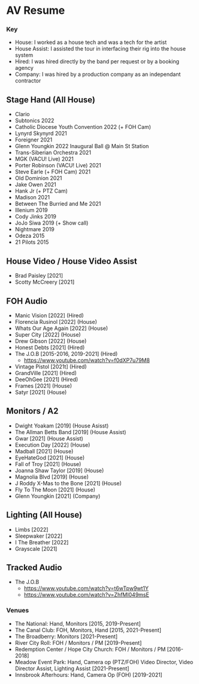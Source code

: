 # AV Resume

### Key
 
 - House: I worked as a house tech and was a tech for the artist
 - House Assist: I assisted the tour in interfacing their rig into the house system
 - Hired: I was hired directly by the band per request or by a booking agency
 - Company: I was hired by a production company as an independant contractor

## Stage Hand (All House)
 - Clario
 - Subtonics 2022
 - Catholic Diocese Youth Convention 2022 (+ FOH Cam)
 - Lynyrd Skynyrd 2021
 - Foreigner 2021
 - Glenn Youngkin 2022 Inaugural Ball @ Main St Station
 - Trans-Siberian Orchestra 2021
 - MGK (VACU! Live) 2021
 - Porter Robinson (VACU! Live) 2021
 - Steve Earle (+ FOH Cam) 2021
 - Old Dominion 2021
 - Jake Owen 2021
 - Hank Jr (+ PTZ Cam)
 - Madison 2021
 - Between The Burried and Me 2021
 - Illenium 2019
 - Cody Jinks 2019
 - JoJo Siwa 2019 (+ Show call)
 - Nightmare 2019
 - Odeza 2015
 - 21 Pilots 2015

## House Video / House Video Assist
 - Brad Paisley [2021]
 - Scotty McCreery [2021]
 
## FOH Audio
 - Manic Vision [2022] (Hired)
 - Florencia Rusinol [2022] (House)
 - Whats Our Age Again [2022] (House)
 - Super City [2022] (House)
 - Drew Gibson [2022] (House)
 - Honest Debts [2021] (Hired)
 - The J.O.B [2015-2016, 2019-2021] (Hired)
   - https://www.youtube.com/watch?v=f0dXP7u79M8
 - Vintage Pistol [2021t] (Hired)
 - GrandVille [2021] (Hired)
 - DeeOhGee [2021] (Hired)
 - Frames [2021] (House)
 - Satyr [2021] (House)

## Monitors / A2
 - Dwight Yoakam [2019] (House Asisst)
 - The Allman Betts Band [2019] (House Assist)
 - Gwar [2021] (House Assist)
 - Execution Day [2022] (House)
 - Madball [2021] (House)
 - EyeHateGod [2021] (House)
 - Fall of Troy [2021] (House)
 - Joanna Shaw Taylor [2019] (House)
 - Magnolia Blvd [2019] (House)
 - J Roddy X-Mas to the Bone [2021] (House)
 - Fly To The Moon [2021] (House)
 - Glenn Youngkin [2021] (Company)

## Lighting (All House)
  - Limbs [2022]
  - Sleepwaker [2022]
  - I The Breather [2022]
  - Grayscale [2021]

## Tracked Audio
  - The J.O.B
    - https://www.youtube.com/watch?v=t6wTpw9wt1Y
    - https://www.youtube.com/watch?v=ZhfMI049msE

### Venues

  - The National: Hand, Monitors [2015, 2019-Present]
  - The Canal Club: FOH, Monitors, Hand [2015, 2021-Present]
  - The Broadberry: Monitors [2021-Present]
  - River City Roll: FOH / Monitors / PM [2019-Present]
  - Redemption Center / Hope City Church: FOH / Monitors / PM [2016-2018] 
  - Meadow Event Park: Hand, Camera op (PTZ/FOH) Video Director, Video Director Assist, Lighting Assist [2021-Present]
  - Innsbrook Afterhours: Hand, Camera Op (FOH) [2019-2021]
